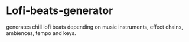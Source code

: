 # Lofi-beats-generator
generates chill lofi beats depending on music instruments, effect chains, ambiences, tempo and keys.
